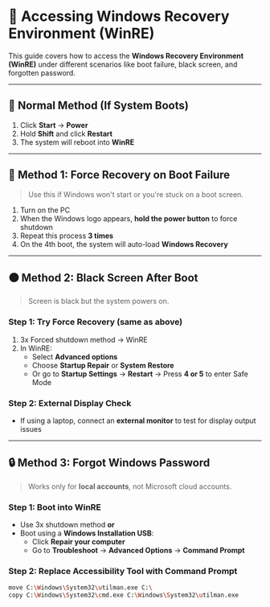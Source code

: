 # 🧰 Accessing Windows Recovery Environment (WinRE)

This guide covers how to access the **Windows Recovery Environment (WinRE)** under different scenarios like boot failure, black screen, and forgotten password.

---

## 🚀 Normal Method (If System Boots)

1. Click **Start** → **Power**
2. Hold **Shift** and click **Restart**
3. The system will reboot into **WinRE**

---

## 🔁 Method 1: Force Recovery on Boot Failure

> Use this if Windows won't start or you're stuck on a boot screen.

1. Turn on the PC
2. When the Windows logo appears, **hold the power button** to force shutdown
3. Repeat this process **3 times**
4. On the 4th boot, the system will auto-load **Windows Recovery**

---

## ⚫ Method 2: Black Screen After Boot

> Screen is black but the system powers on.

### Step 1: Try Force Recovery (same as above)

1. 3x Forced shutdown method → WinRE
2. In WinRE:
   - Select **Advanced options**
   - Choose **Startup Repair** or **System Restore**
   - Or go to **Startup Settings** → **Restart** → Press **4 or 5** to enter Safe Mode

### Step 2: External Display Check

- If using a laptop, connect an **external monitor** to test for display output issues

---

## 🔒 Method 3: Forgot Windows Password

> Works only for **local accounts**, not Microsoft cloud accounts.

### Step 1: Boot into WinRE

- Use 3x shutdown method **or**
- Boot using a **Windows Installation USB**:
  - Click **Repair your computer**
  - Go to **Troubleshoot** → **Advanced Options** → **Command Prompt**

### Step 2: Replace Accessibility Tool with Command Prompt

```bash
move C:\Windows\System32\utilman.exe C:\
copy C:\Windows\System32\cmd.exe C:\Windows\System32\utilman.exe
```
